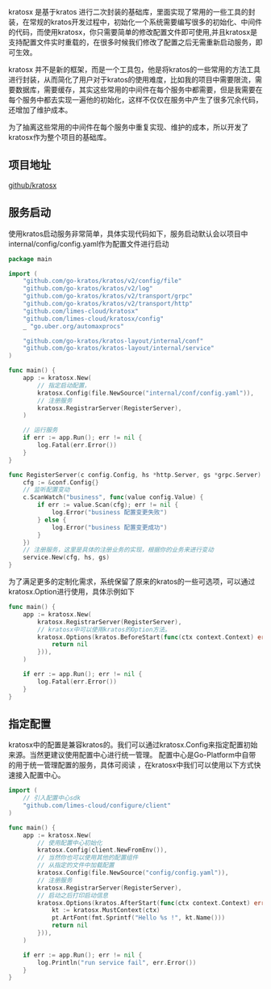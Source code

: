 kratosx 是基于kratos 进行二次封装的基础库，里面实现了常用的一些工具的封装，在常规的kratos开发过程中，初始化一个系统需要编写很多的初始化、中间件的代码，而使用kratosx，你只需要简单的修改配置文件即可使用,并且kratosx是支持配置文件实时重载的，在很多时候我们修改了配置之后无需重新启动服务，即可生效。

kratosx 并不是新的框架，而是一个工具包，他是将kratos的一些常用的方法工具进行封装，从而简化了用户对于kratos的使用难度，比如我的项目中需要限流，需要数据库，需要缓存，其实这些常用的中间件在每个服务中都需要，但是我需要在每个服务中都去实现一遍他的初始化，这样不仅仅在服务中产生了很多冗余代码，还增加了维护成本。

为了抽离这些常用的中间件在每个服务中重复实现、维护的成本，所以开发了kratosx作为整个项目的基础库。

## 项目地址
[github/kratosx](https://github.com/limes-cloud/kratosx)

## 服务启动
使用kratos启动服务非常简单，具体实现代码如下，服务启动默认会以项目中 internal/config/config.yaml作为配置文件进行启动
```go
package main

import (
	"github.com/go-kratos/kratos/v2/config/file"
	"github.com/go-kratos/kratos/v2/log"
	"github.com/go-kratos/kratos/v2/transport/grpc"
	"github.com/go-kratos/kratos/v2/transport/http"
	"github.com/limes-cloud/kratosx"
	"github.com/limes-cloud/kratosx/config"
	_ "go.uber.org/automaxprocs"

	"github.com/go-kratos/kratos-layout/internal/conf"
	"github.com/go-kratos/kratos-layout/internal/service"
)

func main() {
	app := kratosx.New(
		// 指定启动配置，
		kratosx.Config(file.NewSource("internal/conf/config.yaml")),
		// 注册服务
		kratosx.RegistrarServer(RegisterServer),
	)

	// 运行服务
	if err := app.Run(); err != nil {
		log.Fatal(err.Error())
	}
}

func RegisterServer(c config.Config, hs *http.Server, gs *grpc.Server) {
	cfg := &conf.Config{}
	// 监听配置变动
	c.ScanWatch("business", func(value config.Value) {
		if err := value.Scan(cfg); err != nil {
			log.Error("business 配置变更失败")
		} else {
			log.Error("business 配置变更成功")
		}
	})
    // 注册服务，这里是具体的注册业务的实现，根据你的业务来进行变动
	service.New(cfg, hs, gs)
}

```
为了满足更多的定制化需求，系统保留了原来的kratos的一些可选项，可以通过kratosx.Option进行使用，具体示例如下
```go
func main() {
	app := kratosx.New(
		kratosx.RegistrarServer(RegisterServer),
        // kratosx中可以使用kratos的Option方法。
		kratosx.Options(kratos.BeforeStart(func(ctx context.Context) error {
			return nil
		})),
	)

	if err := app.Run(); err != nil {
		log.Fatal(err.Error())
	}
}
```

## 指定配置
kratosx中的配置是兼容kratos的。我们可以通过kratosx.Config来指定配置初始来源。当然更建议使用配置中心进行统一管理。
配置中心是Go-Platform中自带的用于统一管理配置的服务，具体可阅读 ，在kratosx中我们可以使用以下方式快速接入配置中心。
```go
import (
    // 引入配置中心sdk
	"github.com/limes-cloud/configure/client"
)

func main() {
    app := kratosx.New(
    	// 使用配置中心初始化
        kratosx.Config(client.NewFromEnv()),
        // 当然你也可以使用其他的配置组件
        // 从指定的文件中加载配置
        kratosx.Config(file.NewSource("config/config.yaml")),
        // 注册服务
        kratosx.RegistrarServer(RegisterServer),
		// 启动之后打印启动信息
        kratosx.Options(kratos.AfterStart(func(ctx context.Context) error {
            kt := kratosx.MustContext(ctx)
            pt.ArtFont(fmt.Sprintf("Hello %s !", kt.Name()))
            return nil
        })),
    )   

    if err := app.Run(); err != nil {
        log.Println("run service fail", err.Error())
    }
}
```
